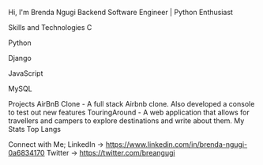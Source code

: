 Hi, I'm Brenda Ngugi
Backend Software Engineer | Python Enthusiast

Skills and Technologies
C

Python

Django

JavaScript

MySQL

Projects
AirBnB Clone - A full stack Airbnb clone. Also developed a console to test out new features
TouringAround - A web application that allows for travellers and campers to explore destinations and write about them.
My Stats
Top Langs

Connect with Me;
LinkedIn -> https://www.linkedin.com/in/brenda-ngugi-0a6834170 Twitter -> https://twitter.com/breangugi
